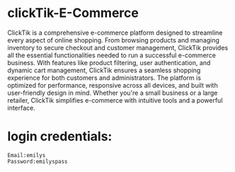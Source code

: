 # clickTik-E-Commerce
ClickTik is a comprehensive e-commerce platform designed to streamline every aspect of online shopping. From browsing products and managing inventory to secure checkout and customer management, ClickTik provides all the essential functionalities needed to run a successful e-commerce business. With features like product filtering, user authentication, and dynamic cart management, ClickTik ensures a seamless shopping experience for both customers and administrators. The platform is optimized for performance, responsive across all devices, and built with user-friendly design in mind. Whether you're a small business or a large retailer, ClickTik simplifies e-commerce with intuitive tools and a powerful interface.
# login credentials:
	Email:emilys
	Password:emilyspass
